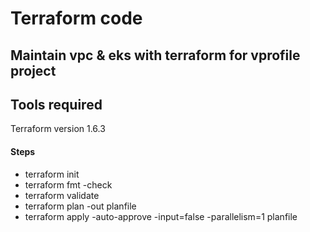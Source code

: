 # Terraform code 

## Maintain vpc & eks with terraform for vprofile project

## Tools required
Terraform version 1.6.3

#### Steps
* terraform init
* terraform fmt -check
* terraform validate
* terraform plan -out planfile
* terraform apply -auto-approve -input=false -parallelism=1 planfile
######
######
